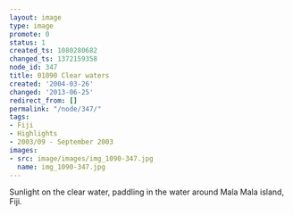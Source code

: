 ```yaml
---
layout: image
type: image
promote: 0
status: 1
created_ts: 1080280682
changed_ts: 1372159358
node_id: 347
title: 01090 Clear waters
created: '2004-03-26'
changed: '2013-06-25'
redirect_from: []
permalink: "/node/347/"
tags:
- Fiji
- Highlights
- 2003/09 - September 2003
images:
- src: image/images/img_1090-347.jpg
  name: img_1090-347.jpg
---
```

Sunlight on the clear water, paddling in the water around Mala Mala island, Fiji.
